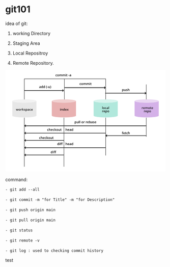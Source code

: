 # git101

idea of git:

1) working Directory

2) Staging Area

3) Local Repositroy

4) Remote Repository.

![alt text](image.png)


command:

    - git add --all

    - git commit -m "for Title" -m "for Description"

    - git push origin main

    - git pull origin main
    
    - git status

    - git remote -v
    
    - git log : used to checking commit history


test

    